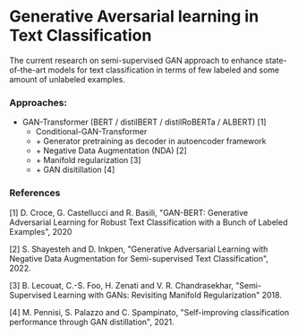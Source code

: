 # Generative Aversarial learning in Text Classification

The current research on  semi-supervised GAN approach to enhance state-of-the-art models for text classification in terms of few labeled  and some amount of unlabeled examples.

### Approaches:

- GAN-Transformer (BERT / distilBERT / distilRoBERTa / ALBERT) [1]
  - Conditional-GAN-Transformer
  - \+ Generator pretraining as decoder in autoencoder framework
  - \+ Negative Data Augmentation (NDA) [2]
  - \+ Manifold regularization [3]
  - \+ GAN disitillation [4]

### References


[1] D. Croce, G. Castellucci and R. Basili, "GAN-BERT: Generative Adversarial Learning for Robust Text Classification with a Bunch of Labeled Examples", 2020

[2] S. Shayesteh and D. Inkpen, "Generative Adversarial Learning with Negative Data Augmentation for Semi-supervised Text Classification", 2022.

[3] B. Lecouat, C.-S. Foo, H. Zenati and V. R. Chandrasekhar, "Semi-Supervised Learning with GANs: Revisiting Manifold Regularization" 2018.

[4] M. Pennisi, S. Palazzo and C. Spampinato, "Self-improving classification performance through GAN distillation", 2021.
